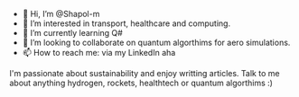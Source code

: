 - 👋 Hi, I’m @Shapol-m
- 👀 I’m interested in transport, healthcare and computing.
- 🌱 I’m currently learning Q#
- 💞️ I’m looking to collaborate on quantum algorthims for aero simulations.
- 📫 How to reach me: via my LinkedIn aha

I'm passionate about sustainability and enjoy writting articles. Talk to me about anything hydrogen, rockets, healthtech or quantum algorthims :)


<!---
Shapol-m/Shapol-m is a ✨ special ✨ repository because its `README.md` (this file) appears on your GitHub profile.
You can click the Preview link to take a look at your changes.
--->
